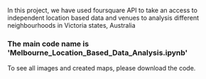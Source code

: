 In this project, we have used foursquare API to take an access to independent location based data and venues to analysis different neighbourhoods in Victoria states, Australia

### The main code name is 'Melbourne_Location_Based_Data_Analysis.ipynb'

To see all images and created maps, please download the code.
